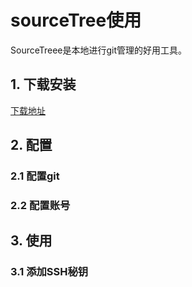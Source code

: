 # sourceTree使用
SourceTreee是本地进行git管理的好用工具。

## 1. 下载安装
[下载地址](https://www.sourcetreeapp.com/)

## 2. 配置
### 2.1 配置git

### 2.2 配置账号

## 3. 使用

### 3.1 添加SSH秘钥

